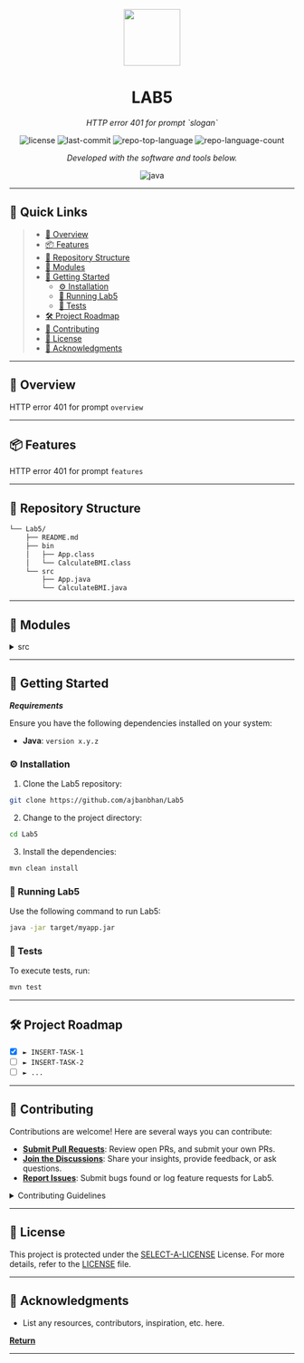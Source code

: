 <p align="center">
  <img src="https://cdn-icons-png.flaticon.com/512/6295/6295417.png" width="100" />
</p>
<p align="center">
    <h1 align="center">LAB5</h1>
</p>
<p align="center">
    <em>HTTP error 401 for prompt `slogan`</em>
</p>
<p align="center">
	<img src="https://img.shields.io/github/license/ajbanbhan/Lab5?style=flat&color=0080ff" alt="license">
	<img src="https://img.shields.io/github/last-commit/ajbanbhan/Lab5?style=flat&logo=git&logoColor=white&color=0080ff" alt="last-commit">
	<img src="https://img.shields.io/github/languages/top/ajbanbhan/Lab5?style=flat&color=0080ff" alt="repo-top-language">
	<img src="https://img.shields.io/github/languages/count/ajbanbhan/Lab5?style=flat&color=0080ff" alt="repo-language-count">
<p>
<p align="center">
		<em>Developed with the software and tools below.</em>
</p>
<p align="center">
	<img src="https://img.shields.io/badge/java-%23ED8B00.svg?style=flat&logo=openjdk&logoColor=white" alt="java">
</p>
<hr>

## 🔗 Quick Links

> - [📍 Overview](#-overview)
> - [📦 Features](#-features)
> - [📂 Repository Structure](#-repository-structure)
> - [🧩 Modules](#-modules)
> - [🚀 Getting Started](#-getting-started)
>   - [⚙️ Installation](#️-installation)
>   - [🤖 Running Lab5](#-running-Lab5)
>   - [🧪 Tests](#-tests)
> - [🛠 Project Roadmap](#-project-roadmap)
> - [🤝 Contributing](#-contributing)
> - [📄 License](#-license)
> - [👏 Acknowledgments](#-acknowledgments)

---

## 📍 Overview

HTTP error 401 for prompt `overview`

---

## 📦 Features

HTTP error 401 for prompt `features`

---

## 📂 Repository Structure

```sh
└── Lab5/
    ├── README.md
    ├── bin
    │   ├── App.class
    │   └── CalculateBMI.class
    └── src
        ├── App.java
        └── CalculateBMI.java
```

---

## 🧩 Modules

<details closed><summary>src</summary>

| File                                                                                     | Summary                                           |
| ---                                                                                      | ---                                               |
| [CalculateBMI.java](https://github.com/ajbanbhan/Lab5/blob/master/src/CalculateBMI.java) | HTTP error 401 for prompt `src/CalculateBMI.java` |
| [App.java](https://github.com/ajbanbhan/Lab5/blob/master/src/App.java)                   | HTTP error 401 for prompt `src/App.java`          |

</details>

---

## 🚀 Getting Started

***Requirements***

Ensure you have the following dependencies installed on your system:

* **Java**: `version x.y.z`

### ⚙️ Installation

1. Clone the Lab5 repository:

```sh
git clone https://github.com/ajbanbhan/Lab5
```

2. Change to the project directory:

```sh
cd Lab5
```

3. Install the dependencies:

```sh
mvn clean install
```

### 🤖 Running Lab5

Use the following command to run Lab5:

```sh
java -jar target/myapp.jar
```

### 🧪 Tests

To execute tests, run:

```sh
mvn test
```

---

## 🛠 Project Roadmap

- [X] `► INSERT-TASK-1`
- [ ] `► INSERT-TASK-2`
- [ ] `► ...`

---

## 🤝 Contributing

Contributions are welcome! Here are several ways you can contribute:

- **[Submit Pull Requests](https://github.com/ajbanbhan/Lab5/blob/main/CONTRIBUTING.md)**: Review open PRs, and submit your own PRs.
- **[Join the Discussions](https://github.com/ajbanbhan/Lab5/discussions)**: Share your insights, provide feedback, or ask questions.
- **[Report Issues](https://github.com/ajbanbhan/Lab5/issues)**: Submit bugs found or log feature requests for Lab5.

<details closed>
    <summary>Contributing Guidelines</summary>

1. **Fork the Repository**: Start by forking the project repository to your GitHub account.
2. **Clone Locally**: Clone the forked repository to your local machine using a Git client.
   ```sh
   git clone https://github.com/ajbanbhan/Lab5
   ```
3. **Create a New Branch**: Always work on a new branch, giving it a descriptive name.
   ```sh
   git checkout -b new-feature-x
   ```
4. **Make Your Changes**: Develop and test your changes locally.
5. **Commit Your Changes**: Commit with a clear message describing your updates.
   ```sh
   git commit -m 'Implemented new feature x.'
   ```
6. **Push to GitHub**: Push the changes to your forked repository.
   ```sh
   git push origin new-feature-x
   ```
7. **Submit a Pull Request**: Create a PR against the original project repository. Clearly describe the changes and their motivations.

Once your PR is reviewed and approved, it will be merged into the main branch.

</details>

---

## 📄 License

This project is protected under the [SELECT-A-LICENSE](https://choosealicense.com/licenses) License. For more details, refer to the [LICENSE](https://choosealicense.com/licenses/) file.

---

## 👏 Acknowledgments

- List any resources, contributors, inspiration, etc. here.

[**Return**](#-quick-links)

---
